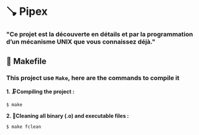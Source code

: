 # 🪠 Pipex
### "Ce projet est la découverte en détails et par la programmation d’un mécanisme UNIX que vous connaissez déjà."

## 🔩 Makefile

### This project use `Make`, here are the commands to compile it

**1. 🗜️Compiling the project :**

```shell
$ make
```

**2. 🧹Cleaning all binary (.o) and executable files :**

```shell
$ make fclean
```
